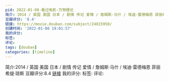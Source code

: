 ```yaml
---
pid: 2022-01-08-看过电影-万物理论
简介: 2014 / 英国 美国 日本 / 剧情 传记 爱情 / 詹姆斯·马什 / 埃迪·雷德梅恩 菲丽希缇·琼斯
豆瓣评分: '8.4'
链接: https://movie.douban.com/subject/24815950/
创建时间: '2022-01-08 19:01:57'
我的评分:
标签:
评论:
tags: [douban]
categories: [timeline]
---
```

简介:2014 / 英国 美国 日本 / 剧情 传记 爱情 / 詹姆斯·马什 / 埃迪·雷德梅恩 菲丽希缇·琼斯
豆瓣评分:8.4
[链接](https://movie.douban.com/subject/24815950/)
我的评分:
标签:
评论:
